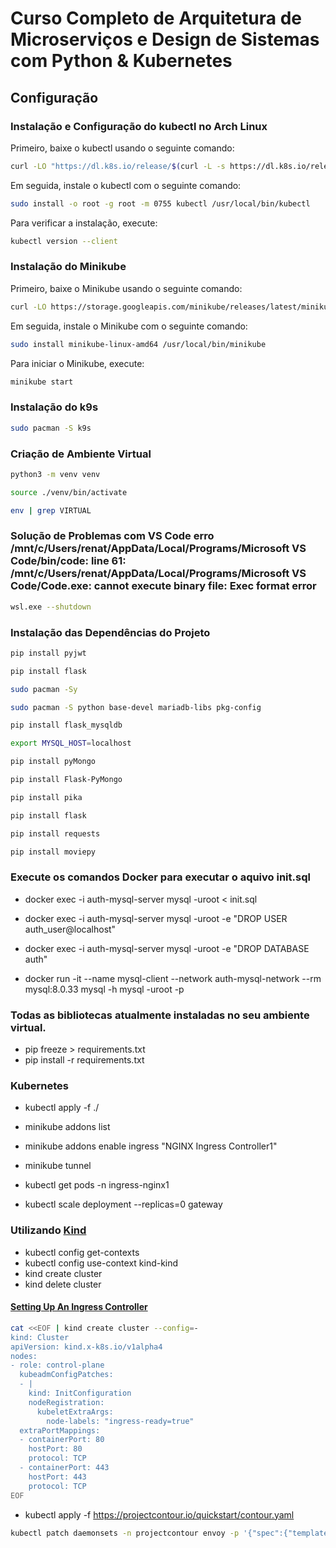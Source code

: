 # Curso Completo de Arquitetura de Microserviços e Design de Sistemas com Python & Kubernetes

## Configuração

### Instalação e Configuração do kubectl no Arch Linux

Primeiro, baixe o kubectl usando o seguinte comando:

```bash
curl -LO "https://dl.k8s.io/release/$(curl -L -s https://dl.k8s.io/release/stable.txt)/bin/linux/amd64/kubectl"
```

Em seguida, instale o kubectl com o seguinte comando:

```bash
sudo install -o root -g root -m 0755 kubectl /usr/local/bin/kubectl
```

Para verificar a instalação, execute:

```bash
kubectl version --client
```

### Instalação do Minikube

Primeiro, baixe o Minikube usando o seguinte comando:

```bash
curl -LO https://storage.googleapis.com/minikube/releases/latest/minikube-linux-amd64
```

Em seguida, instale o Minikube com o seguinte comando:

```bash
sudo install minikube-linux-amd64 /usr/local/bin/minikube
```

Para iniciar o Minikube, execute:

```bash
minikube start
```

### Instalação do k9s

```bash
sudo pacman -S k9s
```

### Criação de Ambiente Virtual

```bash
python3 -m venv venv
```

```bash
source ./venv/bin/activate
```

```bash
env | grep VIRTUAL
```

### Solução de Problemas com VS Code erro /mnt/c/Users/renat/AppData/Local/Programs/Microsoft VS Code/bin/code: line 61: /mnt/c/Users/renat/AppData/Local/Programs/Microsoft VS Code/Code.exe: cannot execute binary file: Exec format error

```bash
wsl.exe --shutdown
```

### Instalação das Dependências do Projeto

```bash
pip install pyjwt
```

```bash
pip install flask
```

```bash
sudo pacman -Sy
```

```bash
sudo pacman -S python base-devel mariadb-libs pkg-config
```

```bash
pip install flask_mysqldb

export MYSQL_HOST=localhost
```

```bash
pip install pyMongo
```

```bash
pip install Flask-PyMongo
```

```bash
pip install pika
```

```bash
pip install flask
```

```bash
pip install requests
```

```bash
pip install moviepy
```

### Execute os comandos Docker para executar o aquivo init.sql

- docker exec -i auth-mysql-server mysql -uroot < init.sql
- docker exec -i auth-mysql-server mysql -uroot -e "DROP USER auth_user@localhost"
- docker exec -i auth-mysql-server mysql -uroot -e "DROP DATABASE auth"

- docker run -it --name mysql-client --network auth-mysql-network --rm mysql:8.0.33 mysql -h mysql -uroot -p

### Todas as bibliotecas atualmente instaladas no seu ambiente virtual.

- pip freeze > requirements.txt
- pip install -r requirements.txt

### Kubernetes

- kubectl apply -f ./

- minikube addons list
- minikube addons enable ingress "NGINX Ingress Controller1"
- minikube tunnel
- kubectl get pods -n ingress-nginx1
- kubectl scale deployment --replicas=0 gateway

### Utilizando [Kind](https://kind.sigs.k8s.io/)

- kubectl config get-contexts
- kubectl config use-context kind-kind
- kind create cluster
- kind delete cluster

#### [Setting Up An Ingress Controller](https://kind.sigs.k8s.io/docs/user/ingress/)

```bash
cat <<EOF | kind create cluster --config=-
kind: Cluster
apiVersion: kind.x-k8s.io/v1alpha4
nodes:
- role: control-plane
  kubeadmConfigPatches:
  - |
    kind: InitConfiguration
    nodeRegistration:
      kubeletExtraArgs:
        node-labels: "ingress-ready=true"
  extraPortMappings:
  - containerPort: 80
    hostPort: 80
    protocol: TCP
  - containerPort: 443
    hostPort: 443
    protocol: TCP
EOF
```

- kubectl apply -f https://projectcontour.io/quickstart/contour.yaml

```bash
kubectl patch daemonsets -n projectcontour envoy -p '{"spec":{"template":{"spec":{"nodeSelector":{"ingress-ready":"true"},"tolerations":[{"key":"node-role.kubernetes.io/control-plane","operator":"Equal","effect":"NoSchedule"},{"key":"node-role.kubernetes.io/master","operator":"Equal","effect":"NoSchedule"}]}}}}'
```
